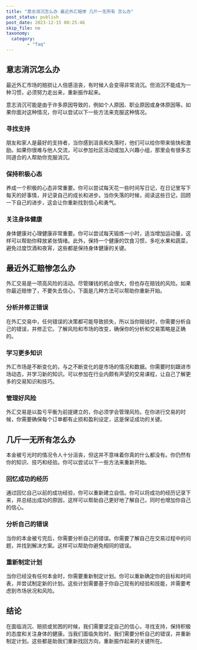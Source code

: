```yaml
---
title: "意志消沉怎么办 最近外汇赔惨 几斤一无所有 怎么办"
post_status: publish
post_date: 2023-12-15 00:25:46
skip_file: no
taxonomy:
  category:
        - "faq"
---
```


## 意志消沉怎么办

最近外汇市场的赔损让人倍感沮丧，有时候人会变得非常消沉。但消沉不能成为一种习惯，必须努力走出来，重新振作起来。

意志消沉可能是由于许多原因导致的，例如个人原因、职业原因或身体原因等。如果你面对这种情况，你可以尝试以下一些方法来克服这种情况。

### 寻找支持

朋友和家人是最好的支持者，当你感到沮丧和失落时，他们可以给你带来愉快和激励。如果你很难与他人交流，可以参加社区活动或加入兴趣小组，那里会有很多志同道合的人帮助你克服消沉。

### 保持积极心态

养成一个积极的心态非常重要。你可以尝试每天花一些时间写日记，在日记里写下每天的好事情，并记录自己的成长和进步。当你失落的时候，阅读这些日记，回顾一下自己的进步，这会让你重新找到信心和勇气。

### 关注身体健康

身体健康对心理健康非常重要。你可以尝试每天锻炼一小时，适当增加运动量，这样可以帮助你释放紧张情绪。此外，保持一个健康的饮食习惯，多吃水果和蔬菜，避免过度饮酒和夜宵，这些都是保持身体健康的关键。

## 最近外汇赔惨怎么办

外汇交易是一项高风险的活动。尽管赚钱的机会很大，但也存在赔钱的风险。如果你最近赔惨了，不要失去信心，下面是几种方法可以帮助你重新开始。

### 分析并修正错误

在外汇交易中，任何错误的决策都可能导致损失，所以当你赔钱时，你需要分析自己的错误，并修正它。了解风险和市场的改变，确保你的分析和交易策略是正确的。

### 学习更多知识

外汇市场是不断变化的，与之不断变化的是市场的情况和数据。你需要时刻跟进市场动态，并学习新的知识。可以参加在行业内颇有声望的交易课程，让自己了解更多的交易知识和技巧。

### 管理好风险

外汇交易是以盈亏平衡为前提建立的，你必须学会管理风险。在你进行交易的时候，你需要确保每个订单都有止损和盈利设定，这是保证成功的关键。

## 几斤一无所有怎么办

本金被亏光时的情况令人十分沮丧，但这并不意味着你真的什么都没有。你仍然有你的知识、技巧和经验。你可以尝试以下一些方法来重新开始。

### 回忆成功的经历

通过回忆自己以前的成功经验，你可以重新建立自信。你可以将成功的经历记录下来，并总结出成功的原因，这样可以帮助自己更好地了解自己，同时也增加你自己的信心。

### 分析自己的错误

当你的本金被亏完后，你需要分析自己的错误。你需要了解自己在交易过程中的问题，并找到解决方案。这样可以帮助你避免相同的错误。

### 重新制定计划

当你已经没有任何本金时，你需要重新制定计划。你可以重新确定你的目标和时间表，并尝试制定新的计划。这些计划需要基于你自己现有的经验和技能，并需要考虑到市场状况和风险。

## 结论

在面临消沉、赔损或贫困的时候，我们需要坚定自己的信心，寻找支持，保持积极的态度和关注身体的健康。当我们面临失败时，我们需要分析自己的错误，并重新制定计划。这些都是助我们重新找回方向，重新振作起来的关键所在。
